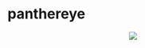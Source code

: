 # panthereye

<p align="center"> <img src="https://user-images.githubusercontent.com/76453820/229261629-78df8215-7661-49bf-a47e-c4649b1a549d.png"  ></p>


